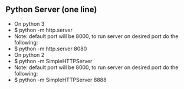 ## Python Server (one line)
- On python 3
 - $ python -m http.server
 - Note: default port will be 8000, to run server on desired port do the following:
 - $ python -m http.server 8080
- On python 2
 - $ python -m SimpleHTTPServer
 - Note: default port will be 8000, to run server on desired port do the following:
 - $ python -m SimpleHTTPServer 8888
 

